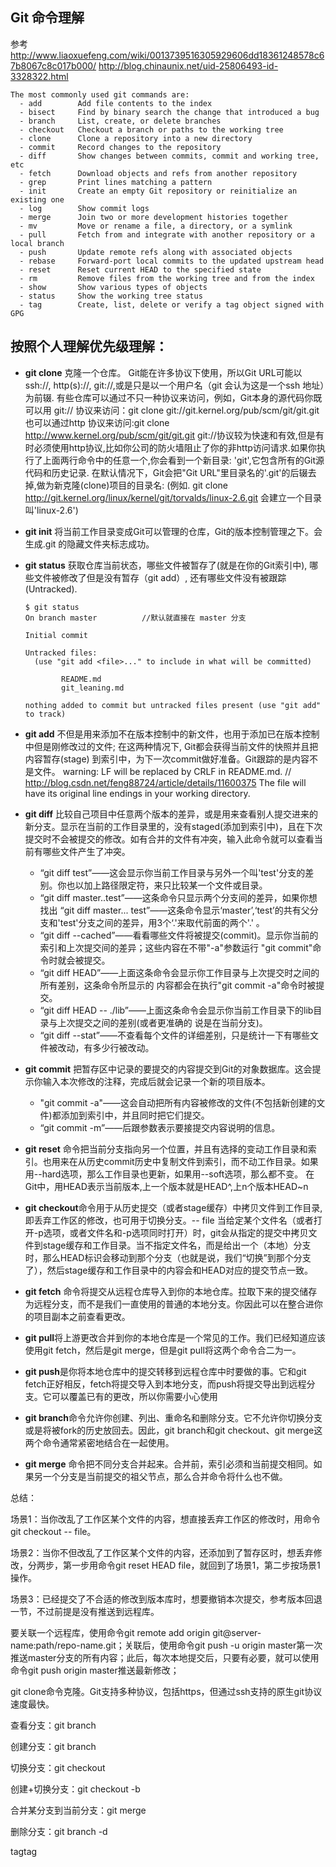 ## Git 命令理解
参考 http://www.liaoxuefeng.com/wiki/0013739516305929606dd18361248578c67b8067c8c017b000/
http://blog.chinaunix.net/uid-25806493-id-3328322.html
```
The most commonly used git commands are:
  - add        Add file contents to the index
  - bisect     Find by binary search the change that introduced a bug
  - branch     List, create, or delete branches
  - checkout   Checkout a branch or paths to the working tree
  - clone      Clone a repository into a new directory
  - commit     Record changes to the repository
  - diff       Show changes between commits, commit and working tree, etc
  - fetch      Download objects and refs from another repository
  - grep       Print lines matching a pattern
  - init       Create an empty Git repository or reinitialize an existing one
  - log        Show commit logs
  - merge      Join two or more development histories together
  - mv         Move or rename a file, a directory, or a symlink
  - pull       Fetch from and integrate with another repository or a local branch
  - push       Update remote refs along with associated objects
  - rebase     Forward-port local commits to the updated upstream head
  - reset      Reset current HEAD to the specified state
  - rm         Remove files from the working tree and from the index
  - show       Show various types of objects
  - status     Show the working tree status
  - tag        Create, list, delete or verify a tag object signed with GPG
```

按照个人理解优先级理解：
---
+ **git clone** 克隆一个仓库。  Git能在许多协议下使用，所以Git URL可能以ssh://, http(s)://, git://,或是只是以一个用户名（git 会认为这是一个ssh 地址）为前辍. 有些仓库可以通过不只一种协议来访问，例如，Git本身的源代码你既可以用 git:// 协议来访问：git clone git://git.kernel.org/pub/scm/git/git.git
也可以通过http 协议来访问:git clone http://www.kernel.org/pub/scm/git/git.git
git://协议较为快速和有效,但是有时必须使用http协议,比如你公司的防火墙阻止了你的非http访问请求.如果你执行了上面两行命令中的任意一个,你会看到一个新目录: 'git',它包含所有的Git源代码和历史记录.
在默认情况下，Git会把"Git URL"里目录名的'.git'的后辍去掉,做为新克隆(clone)项目的目录名: (例如. git clone http://git.kernel.org/linux/kernel/git/torvalds/linux-2.6.git 会建立一个目录叫'linux-2.6')
+ **git init**  将当前工作目录变成Git可以管理的仓库，Git的版本控制管理之下。会生成.git 的隐藏文件夹标志成功。
+ **git status** 获取仓库当前状态，哪些文件被暂存了(就是在你的Git索引中), 哪些文件被修改了但是没有暂存（git add）, 还有哪些文件没有被跟踪(Untracked).
    ``` 
    $ git status
    On branch master          //默认就直接在 master 分支

    Initial commit

    Untracked files:
      (use "git add <file>..." to include in what will be committed)

            README.md
            git_leaning.md

    nothing added to commit but untracked files present (use "git add" to track)
    ```

+ **git add** 不但是用来添加不在版本控制中的新文件，也用于添加已在版本控制中但是刚修改过的文件; 在这两种情况下, Git都会获得当前文件的快照并且把内容暂存(stage)        到索引中，为下一次commit做好准备。Git跟踪的是内容不是文件。
      warning: LF will be replaced by CRLF in README.md.    // http://blog.csdn.net/feng88724/article/details/11600375
      The file will have its original line endings in your working directory.
+ **git diff** 比较自己项目中任意两个版本的差异，或是用来查看别人提交进来的新分支。显示在当前的工作目录里的，没有staged(添加到索引中)，且在下次提交时不会被提交的修改。如有合并的文件有冲突，输入此命令就可以查看当前有哪些文件产生了冲突。
  + “git diff test”——这会显示你当前工作目录与另外一个叫'test'分支的差别。你也以加上路径限定符，来只比较某一个文件或目录。
  + “git diff master..test”——这条命令只显示两个分支间的差异，如果你想找出 “git diff master... test”——这条命令显示‘master’,‘test’的共有父分支和'test'分支之间的差异，用3个‘.'来取代前面的两个'.' 。
  + “git diff --cached”——看看哪些文件将被提交(commit)。显示你当前的索引和上次提交间的差异；这些内容在不带"-a"参数运行 "git commit"命令时就会被提交。
  + “git diff HEAD”——上面这条命令会显示你工作目录与上次提交时之间的所有差别，这条命令所显示的 内容都会在执行"git commit -a"命令时被提交。
  + “git diff HEAD -- ./lib”——上面这条命令会显示你当前工作目录下的lib目录与上次提交之间的差别(或者更准确的 说是在当前分支)。
  + “git diff --stat”——不查看每个文件的详细差别，只是统计一下有哪些文件被改动，有多少行被改动。
+ **git commit** 把暂存区中记录的要提交的内容提交到Git的对象数据库。这会提示你输入本次修改的注释，完成后就会记录一个新的项目版本。
  + "git commit -a"——这会自动把所有内容被修改的文件(不包括新创建的文件)都添加到索引中，并且同时把它们提交。
  + “git commit -m”——后跟参数表示要接提交内容说明的信息。
+ **git reset** 命令把当前分支指向另一个位置，并且有选择的变动工作目录和索引。也用来在从历史commit历史中复制文件到索引，而不动工作目录。如果用--hard选项，那么工作目录也更新，如果用--soft选项，那么都不变。 在Git中，用HEAD表示当前版本,上一个版本就是HEAD^,上n个版本HEAD~n
+ **git checkout**命令用于从历史提交（或者stage缓存）中拷贝文件到工作目录,即丢弃工作区的修改，也可用于切换分支。-- file 当给定某个文件名（或者打开-p选项，或者文件名和-p选项同时打开）时，git会从指定的提交中拷贝文件到stage缓存和工作目录。当不指定文件名，而是给出一个（本地）分支时，那么HEAD标识会移动到那个分支（也就是说，我们“切换”到那个分支了），然后stage缓存和工作目录中的内容会和HEAD对应的提交节点一致。
+ **git fetch** 命令将提交从远程仓库导入到你的本地仓库。拉取下来的提交储存为远程分支，而不是我们一直使用的普通的本地分支。你因此可以在整合进你的项目副本之前查看更改。

+ **git pull**将上游更改合并到你的本地仓库是一个常见的工作。我们已经知道应该使用git fetch，然后是git merge，但是git pull将这两个命令合二为一。
+ **git push**是你将本地仓库中的提交转移到远程仓库中时要做的事。它和git fetch正好相反，fetch将提交导入到本地分支，而push将提交导出到远程分支。它可以覆盖已有的更改，所以你需要小心使用
+ **git branch**命令允许你创建、列出、重命名和删除分支。它不允许你切换分支或是将被fork的历史放回去。因此，git branch和git checkout、git merge这两个命令通常紧密地结合在一起使用。
+ **git merge** 命令把不同分支合并起来。合并前，索引必须和当前提交相同。如果另一个分支是当前提交的祖父节点，那么合并命令将什么也不做。


总结：

场景1：当你改乱了工作区某个文件的内容，想直接丢弃工作区的修改时，用命令git checkout -- file。

场景2：当你不但改乱了工作区某个文件的内容，还添加到了暂存区时，想丢弃修改，分两步，第一步用命令git reset HEAD file，就回到了场景1，第二步按场景1操作。

场景3：已经提交了不合适的修改到版本库时，想要撤销本次提交，参考版本回退一节，不过前提是没有推送到远程库。

要关联一个远程库，使用命令git remote add origin git@server-name:path/repo-name.git；关联后，使用命令git push -u origin master第一次推送master分支的所有内容；此后，每次本地提交后，只要有必要，就可以使用命令git push origin master推送最新修改；

git clone命令克隆。Git支持多种协议，包括https，但通过ssh支持的原生git协议速度最快。

查看分支：git branch

创建分支：git branch <name>

切换分支：git checkout <name>

创建+切换分支：git checkout -b <name>

合并某分支到当前分支：git merge <name>

删除分支：git branch -d <name>

tagtag
